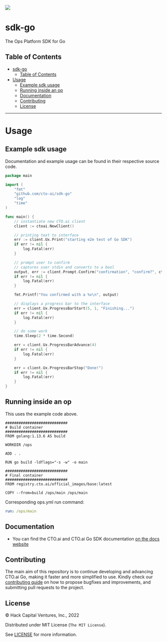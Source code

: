 ![](https://cto.ai/static/sdk-banner.png)

# sdk-go

The Ops Platform SDK for Go

## Table of Contents

- [sdk-go](#sdk-go)
	- [Table of Contents](#table-of-contents)
- [Usage](#usage)
	- [Example sdk usage](#example-sdk-usage)
	- [Running inside an op](#running-inside-an-op)
	- [Documentation](#documentation)
	- [Contributing](#contributing)
	- [License](#license)

---

# Usage

## Example sdk usage

Documentation and example usage can be found in their respective source code.

```go
package main

import (
	"fmt"
	"github.com/cto-ai/sdk-go"
	"log"
	"time"
)

func main() {
	// instantiate new CTO.ai client
	client := ctoai.NewClient()

	// printing text to interface
	err := client.Ux.Print("starting e2e test of Go SDK")
	if err != nil {
		log.Fatal(err)
	}

	// prompt user to confirm
	// captures user stdin and converts to a bool
	output, err := client.Prompt.Confirm("confirmation", "confirm?", ctoai.OptConfirmFlag("C"), ctoai.OptConfirmDefault(true))
	if err != nil {
		log.Fatal(err)
	}

	fmt.Printf("You confirmed with a %v\n", output)

	// displays a progress bar to the interface
	err = client.Ux.ProgressBarStart(5, 1, "Finishing...")
	if err != nil {
		log.Fatal(err)
	}

	// do some work
	time.Sleep(2 * time.Second)

	err = client.Ux.ProgressBarAdvance(4)
	if err != nil {
		log.Fatal(err)
	}

	err = client.Ux.ProgressBarStop("Done!")
	if err != nil {
		log.Fatal(err)
	}
}
```

## Running inside an op

This uses the example code above.

```docker
############################
# Build container
############################
FROM golang:1.13.6 AS build

WORKDIR /ops

ADD . .

RUN go build -ldflags="-s -w" -o main

############################
# Final container
############################
FROM registry.cto.ai/official_images/base:latest

COPY --from=build /ops/main /ops/main
```

Corresponding ops.yml run command:
```yaml
run: /ops/main
```

## Documentation 

- You can find the CTO.ai and CTO.ai Go SDK documentation [on the docs website](https://cto.ai/docs/golang-sdk-overview)


## Contributing 

The main aim of this repository is to continue developing and advancing CTO.ai Go, making it faster and more simplified to use. Kindly check our [contributing guide](https://github.com/cto-ai/sdk-go/blob/master/CONTRIBUTING.md) on how to propose bugfixes and improvements, and submitting pull requests to the project.


## License

&copy; Hack Capital Ventures, Inc., 2022

Distributed under MIT License (`The MIT License`).

See [LICENSE](LICENSE) for more information.